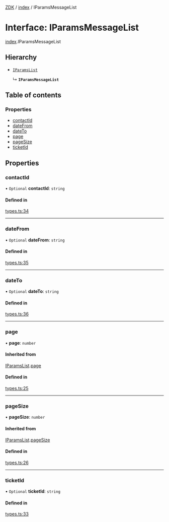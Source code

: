 [ZDK](../README.md) / [index](../modules/index.md) / IParamsMessageList

# Interface: IParamsMessageList

[index](../modules/index.md).IParamsMessageList

## Hierarchy

- [`IParamsList`](index.IParamsList.md)

  ↳ **`IParamsMessageList`**

## Table of contents

### Properties

- [contactId](index.IParamsMessageList.md#contactid)
- [dateFrom](index.IParamsMessageList.md#datefrom)
- [dateTo](index.IParamsMessageList.md#dateto)
- [page](index.IParamsMessageList.md#page)
- [pageSize](index.IParamsMessageList.md#pagesize)
- [ticketId](index.IParamsMessageList.md#ticketid)

## Properties

### contactId

• `Optional` **contactId**: `string`

#### Defined in

[types.ts:34](https://github.com/innovtech-developers/zdk/blob/6a76e78c508b6f3ff70b928b5924e5ccba332fad/src/types.ts#L34)

___

### dateFrom

• `Optional` **dateFrom**: `string`

#### Defined in

[types.ts:35](https://github.com/innovtech-developers/zdk/blob/6a76e78c508b6f3ff70b928b5924e5ccba332fad/src/types.ts#L35)

___

### dateTo

• `Optional` **dateTo**: `string`

#### Defined in

[types.ts:36](https://github.com/innovtech-developers/zdk/blob/6a76e78c508b6f3ff70b928b5924e5ccba332fad/src/types.ts#L36)

___

### page

• **page**: `number`

#### Inherited from

[IParamsList](index.IParamsList.md).[page](index.IParamsList.md#page)

#### Defined in

[types.ts:25](https://github.com/innovtech-developers/zdk/blob/6a76e78c508b6f3ff70b928b5924e5ccba332fad/src/types.ts#L25)

___

### pageSize

• **pageSize**: `number`

#### Inherited from

[IParamsList](index.IParamsList.md).[pageSize](index.IParamsList.md#pagesize)

#### Defined in

[types.ts:26](https://github.com/innovtech-developers/zdk/blob/6a76e78c508b6f3ff70b928b5924e5ccba332fad/src/types.ts#L26)

___

### ticketId

• `Optional` **ticketId**: `string`

#### Defined in

[types.ts:33](https://github.com/innovtech-developers/zdk/blob/6a76e78c508b6f3ff70b928b5924e5ccba332fad/src/types.ts#L33)
